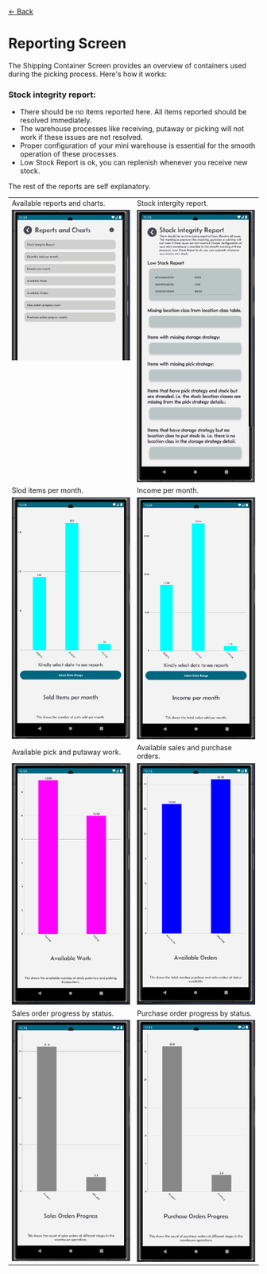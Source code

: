 [← Back](README.md)

# Reporting Screen  

The Shipping Container Screen provides an overview of containers used during the picking process. Here's how it works:

### Stock integrity report:
- There should be no items reported here. All items reported should be resolved immediately.
- The warehouse processes like receiving, putaway or picking will not work if these issues are not resolved.
- Proper configuration of your mini warehouse is essential for the smooth operation of these processes.
- Low Stock Report is ok, you can replenish whenever you receive new stock.

The rest of the reports are self explanatory.

<table>
  <tr>
    <td style="width: 50%; text-align: left;">Available reports and charts.</td>
    <td style="width: 50%; text-align: left;">Stock intergity report.</td>
  </tr>
  <tr>
    <td style="vertical-align: top;">
      <img src="asset/reports1.png" alt="Step 1">
    </td>
    <td style="vertical-align: top;">
      <img src="asset/reportStockIntegrity.png" alt="Step 2">
    </td>
  </tr>
  <tr>
    <td style="width: 50%; text-align: left;">Slod items per month.</td>
    <td style="width: 50%; text-align: left;">Income per month.</td>
  </tr>
  <tr>
    <td style="vertical-align: top;">
      <img src="asset/reports2.png" alt="Step 1">
    </td>
    <td style="vertical-align: top;">
      <img src="asset/reports3.png" alt="Step 2">
    </td>
  </tr>
  <tr>
    <td style="width: 50%; text-align: left;">Available pick and putaway work.</td>
    <td style="width: 50%; text-align: left;">Available sales and purchase orders.</td>
  </tr>
  <tr>
    <td style="vertical-align: top;">
      <img src="asset/reports4.png" alt="Step 1">
    </td>
    <td style="vertical-align: top;">
      <img src="asset/reports5.png" alt="Step 2">
    </td>
  </tr>
  <tr>
    <td style="width: 50%; text-align: left;">Sales order progress by status.</td>
    <td style="width: 50%; text-align: left;">Purchase order progress by status.</td>
  </tr>
  <tr>
    <td style="vertical-align: top;">
      <img src="asset/reports6.png" alt="Step 1">
    </td>
    <td style="vertical-align: top;">
      <img src="asset/reports7.png" alt="Step 2">
    </td>
  </tr>
</table>
